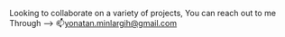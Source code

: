 Looking to collaborate on a variety of projects, You can reach out to me Through --> 📫yonatan.minlargih@gmail.com 

<!---
Yonatan-minlargih/Yonatan-minlargih is a ✨ special ✨ repository because its `README.md` (this file) appears on your GitHub profile.
You can click the Preview link to take a look at your changes.
--->
